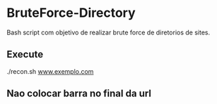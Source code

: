 # BruteForce-Directory

Bash script com objetivo de realizar brute force de diretorios de sites.

## Execute ##
./recon.sh www.exemplo.com
 
 
## Nao colocar barra no final da url
